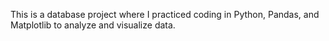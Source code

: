 This is a database project where I practiced coding in Python, Pandas, and Matplotlib to analyze and visualize data.
